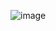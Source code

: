![image](https://user-images.githubusercontent.com/39755678/73805991-359ffa80-4803-11ea-959c-93771ea476ba.png)
